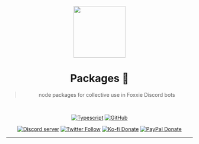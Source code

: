 <div align='center'>
  <img src='https://avatars.githubusercontent.com/u/84743025?s=200&v=4' width='140' height='140' />
  <h1>Packages 🦊</h1>
  <blockquote>node packages for collective use in Foxxie Discord bots</blockquote>

  <br />

[![Typescript](https://img.shields.io/badge/TypeScript-007ACC?logo=typescript&logoColor=white)](https://www.typescriptlang.org)
[![GitHub](https://img.shields.io/github/license/FoxxieBot/packages?logo=github&style=flat-square)](https://github.com/FoxxieBot/packages/blob/main/LICENSE)
  
[![Discord server](https://img.shields.io/discord/761512748898844702?color=5865F2&logo=discord&logoColor=white)](https://ruff.cafe/community)
[![Twitter Follow](https://img.shields.io/twitter/follow/ruffpuff29?label=Follow%20@ruffpuff29&logo=twitter&colorB=1DA1F2&style=flat-square)](https://twitter.com/ruffpuff29/follow)
[![Ko-fi Donate](https://img.shields.io/badge/kofi-donate-brightgreen.svg?label=Donate%20with%20Ko-fi&logo=ko-fi&colorB=F16061&link=https://ko-fi.com/ruffpuff&logoColor=FFFFFF)](https://ko-fi.com/ruffpuff)
[![PayPal Donate](https://img.shields.io/badge/paypal-donate-brightgreen.svg?label=Donate%20with%20Paypal&logo=paypal&colorB=00457C&style=flat-square&link=https://www.paypal.com/donate/?business=HGFBP7UD695CC&no_recurring=0&currency_code=USD)](https://www.paypal.com/donate/?business=HGFBP7UD695CC&no_recurring=0&currency_code=USD)

</div>

<hr />
